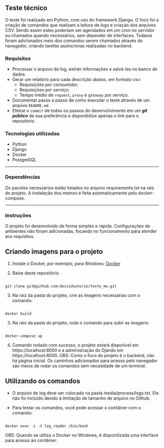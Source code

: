 ## Teste técnico

O teste foi realizado em Python, com uso do framework Django.
O foco foi a criação de comandos que realizam a leitura de logs e criação dos arquivos CSV.
Sendo assim estes poderiam ser agendados em um cron no servidor ou chamados quando necessários, sem depender de interfaces.
Todavia foram adicionados meio dos comandos serem chamados através do navegador, criando tarefas assíncronas realizadas no backend.

### Requisitos

- Processar o arquivo de log, extrair informações e salvá-las no banco de dados.
- Gerar um relatório para cada descrição abaixo, em formato csv:
  - Requisições por consumidor;
  - Requisições por serviço;
  - Tempo médio de `request`, `proxy` e `gateway` por serviço.
- Documentar passo a passo de como executar o teste através de um arquivo `README.md`.
- Efetue o `commit` de todos os passos do desenvolvimento em um ***git público*** de sua preferência e disponibilize apenas o link para o repositório.

### Tecnologias utilizadas

- Python
- Django
- Docker
- PostgreSQL

--------------
### Dependências

Os pacotes necessários estão listados no arquivo requirements.txt na raiz do projeto.
A instalação dos memso é feita automaticamente pelo docker-compose.

--------------

### Instruções

O projeto foi desenvolvido de forma simples e rápida. 
Configurações de ambientes não foram adicionadas, focando no funcionamento para atender aos requisitos.


## Criando imagens para o projeto

1. Instale o Docker, por exemplo, para Windows: [Docker](https://docs.docker.com/docker-for-windows/install/)

2. Baixe deste repositório.

<code>
git clone git@github.com:deividsonorio/teste_me.git
</code>

3. Na raiz da pasta do projeto, crie as imagens necessárias com o comando:

<code>
docker build
</code>

3. Na raiz da pasta do projeto, rode o comando para subir as imagens:

<code>
docker-compose up
</code>

4. Comando rodado com sucesso, o projeto estará disponível em https://localhost:8000 e a administração do Djando em https://localhost:8000.
OBS: Como o foco do projeto é o backend, não há página inicial. Os caminhos adicionados para acesso pelo navegador são meios de rodar os comandos sem necesidade de um terminal.

## Utilizando os comandos

- O arquivo de log deve ser colocado na pasta media/process/logs.txt. Ele não foi incluído devido à limitação de tamanho de arquivo no Github.

- Para testar os comandos, você pode acessar o contâiner com o comando:

<code>
docker exec -i -t log_reader /bin/bash
</code>

OBS: Quando se utiliza o Docker no Windows, é disponilizada uma interface para acesso ao contâiner.
